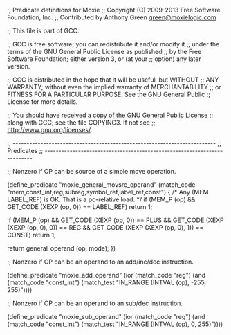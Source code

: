 ;; Predicate definitions for Moxie
;; Copyright (C) 2009-2013 Free Software Foundation, Inc.
;; Contributed by Anthony Green <green@moxielogic.com>

;; This file is part of GCC.

;; GCC is free software; you can redistribute it and/or modify it
;; under the terms of the GNU General Public License as published
;; by the Free Software Foundation; either version 3, or (at your
;; option) any later version.

;; GCC is distributed in the hope that it will be useful, but WITHOUT
;; ANY WARRANTY; without even the implied warranty of MERCHANTABILITY
;; or FITNESS FOR A PARTICULAR PURPOSE.  See the GNU General Public
;; License for more details.

;; You should have received a copy of the GNU General Public License
;; along with GCC; see the file COPYING3.  If not see
;; <http://www.gnu.org/licenses/>.

;; -------------------------------------------------------------------------
;; Predicates
;; -------------------------------------------------------------------------

;; Nonzero if OP can be source of a simple move operation.

(define_predicate "moxie_general_movsrc_operand"
  (match_code "mem,const_int,reg,subreg,symbol_ref,label_ref,const")
{
  /* Any (MEM LABEL_REF) is OK.  That is a pc-relative load.  */
  if (MEM_P (op) && GET_CODE (XEXP (op, 0)) == LABEL_REF)
    return 1;

  if (MEM_P (op)
      && GET_CODE (XEXP (op, 0)) == PLUS
      && GET_CODE (XEXP (XEXP (op, 0), 0)) == REG
      && GET_CODE (XEXP (XEXP (op, 0), 1)) == CONST)
    return 1;

  return general_operand (op, mode);
})

;; Nonzero if OP can be an operand to an add/inc/dec instruction.

(define_predicate "moxie_add_operand"
  (ior (match_code "reg")
       (and (match_code "const_int")
	    (match_test "IN_RANGE (INTVAL (op), -255, 255)"))))

;; Nonzero if OP can be an operand to an sub/dec instruction.

(define_predicate "moxie_sub_operand"
  (ior (match_code "reg")
       (and (match_code "const_int")
	    (match_test "IN_RANGE (INTVAL (op), 0, 255)"))))